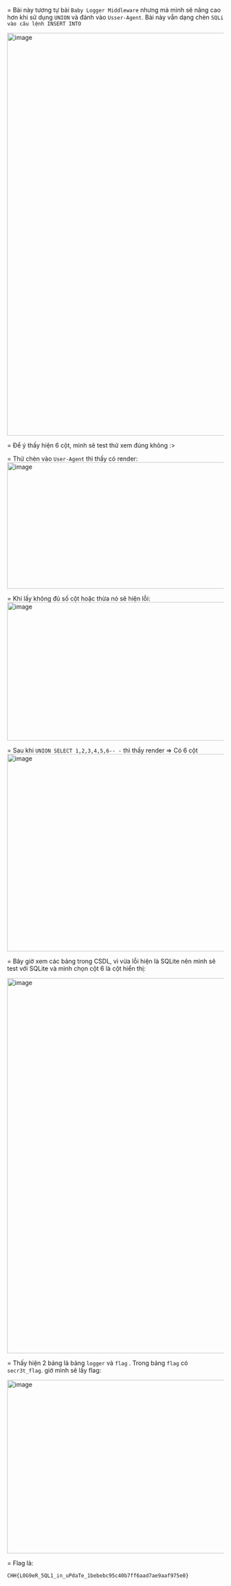 = Bài này tương tự bài `Baby Logger Middleware` nhưng mà mình sẽ nâng cao hơn khi sử dụng `UNION` và đánh vào `Usser-Agent`. Bài này vẫn dạng chèn `SQLi vào câu lệnh INSERT INTO`

<img width="1919" height="936" alt="image" src="https://github.com/user-attachments/assets/688731bf-e918-48d3-a8cd-ba670eede698" />

= Để ý thấy hiện 6 cột, mình sẽ test thử xem đúng không :>

= Thử chèn vào `User-Agent` thì thấy có render:
<img width="1859" height="294" alt="image" src="https://github.com/user-attachments/assets/3f2ce2d4-f04f-42f1-8416-5ddfbe21d367" />

= Khi lấy không đủ số cột hoặc thừa nó sẽ hiện lỗi:
<img width="1874" height="322" alt="image" src="https://github.com/user-attachments/assets/b21a34de-68b3-46b1-ac04-269569caaf9c" />

= Sau khi `UNION SELECT 1,2,3,4,5,6-- -` thì thấy render => Có 6 cột
<img width="1871" height="459" alt="image" src="https://github.com/user-attachments/assets/f76761eb-f997-416c-a3fb-469f39574790" />

= Bây giờ xem các bảng trong CSDL, vì vừa lỗi hiện là SQLite nên mình sẽ test với SQLite và mình chọn cột 6 là cột hiển thị:

<img width="1869" height="872" alt="image" src="https://github.com/user-attachments/assets/dd18cac4-26e0-461b-8561-dfb5aacc59f3" />

= Thấy hiện 2 bảng là bảng `logger` và `flag` . Trong bảng `flag` có `secr3t_flag`. giờ mình sẽ lấy flag:

<img width="1867" height="403" alt="image" src="https://github.com/user-attachments/assets/bc6ac413-46f1-4f66-a439-5bd9b761b465" />

= Flag là:

`
CHH{L0G9eR_5QL1_in_uPdaTe_1bebebc95c40b7ff6aad7ae9aaf975e0}
`
